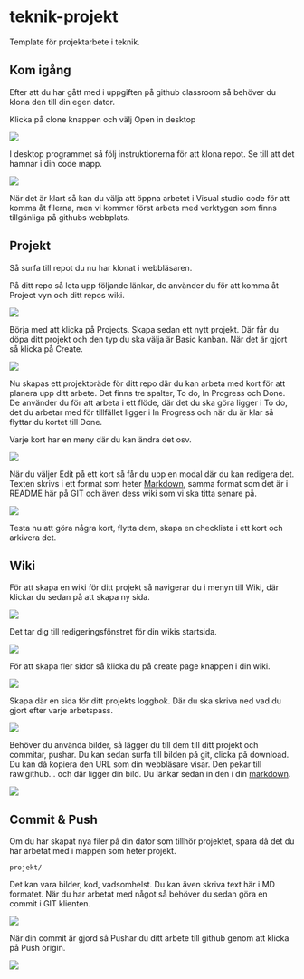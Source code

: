 # teknik-projekt
Template för projektarbete i teknik.

## Kom igång

Efter att du har gått med i uppgiften på github classroom så behöver du klona den till din egen dator.

Klicka på clone knappen och välj Open in desktop

![](https://raw.githubusercontent.com/jensnti/teknik-projekt/master/assets/clone.png)

I desktop programmet så följ instruktionerna för att klona repot. Se till att det hamnar i din code
mapp.

![](https://raw.githubusercontent.com/jensnti/teknik-projekt/master/assets/clone_client.png)

När det är klart så kan du välja att öppna arbetet i Visual studio code för att komma åt filerna, men vi kommer
först arbeta med verktygen som finns tillgänliga på githubs webbplats.

## Projekt

Så surfa till repot du nu har klonat i webbläsaren.

På ditt repo så leta upp följande länkar, de använder du för att komma åt Project vyn och ditt repos wiki.

![](https://raw.githubusercontent.com/jensnti/teknik-projekt/master/assets/web_wikiproj.png)

Börja med att klicka på Projects. Skapa sedan ett nytt projekt. Där får du döpa ditt projekt och den typ
du ska välja är Basic kanban. När det är gjort så klicka på Create.

![](https://raw.githubusercontent.com/jensnti/teknik-projekt/master/assets/web_create_proj.png)

Nu skapas ett projektbräde för ditt repo där du kan arbeta med kort för att planera upp ditt arbete.
Det finns tre spalter, To do, In Progress och Done.
De använder du för att arbeta i ett flöde, där det du ska göra ligger i To do, det du arbetar med för tillfället ligger i
In Progress och när du är klar så flyttar du kortet till Done.

Varje kort har en meny där du kan ändra det osv.

![](https://raw.githubusercontent.com/jensnti/teknik-projekt/master/assets/card_menu.png)

När du väljer Edit på ett kort så får du upp en modal där du kan redigera det. Texten skrivs i ett format som
heter [Markdown](https://github.com/adam-p/markdown-here/wiki/Markdown-Cheatsheet), samma format som det är i README här på GIT och även dess wiki som vi ska titta senare på.

![](https://raw.githubusercontent.com/jensnti/teknik-projekt/master/assets/card_edit.png)

Testa nu att göra några kort, flytta dem, skapa en checklista i ett kort och arkivera det.

## Wiki

För att skapa en wiki för ditt projekt så navigerar du i menyn till Wiki, där klickar du sedan på att skapa ny sida.

![](https://raw.githubusercontent.com/jensnti/teknik-projekt/master/assets/wiki_create.png)

Det tar dig till redigeringsfönstret för din wikis startsida.

![](https://raw.githubusercontent.com/jensnti/teknik-projekt/master/assets/wiki_create_new.png)

För att skapa fler sidor så klicka du på create page knappen i din wiki.

![](https://raw.githubusercontent.com/jensnti/teknik-projekt/master/assets/wiki_new_page.png)

Skapa där en sida för ditt projekts loggbok. Där du ska skriva ned vad du gjort efter varje arbetspass.

![](https://raw.githubusercontent.com/jensnti/teknik-projekt/master/assets/wiki_new_page_logg.png)

Behöver du använda bilder, så lägger du till dem till ditt projekt och commitar, pushar.
Du kan sedan surfa till bilden på git, clicka på download. Du kan då kopiera den URL som din webbläsare visar.
Den pekar till raw.github... och där ligger din bild. Du länkar sedan in den i din [markdown](https://github.com/adam-p/markdown-here/wiki/Markdown-Cheatsheet#images).

![](https://raw.githubusercontent.com/jensnti/teknik-projekt/master/assets/image_link_url.png)

## Commit & Push

Om du har skapat nya filer på din dator som tillhör projektet, spara då det du har arbetat med i mappen som heter projekt.

    projekt/

Det kan vara bilder, kod, vadsomhelst. Du kan även skriva text här i MD formatet.
När du har arbetat med något så behöver du sedan göra en commit i GIT klienten.

![](https://raw.githubusercontent.com/jensnti/teknik-projekt/master/assets/commit.png)

När din commit är gjord så Pushar du ditt arbete till github genom att klicka på Push origin.

![](https://raw.githubusercontent.com/jensnti/teknik-projekt/master/assets/push.png)